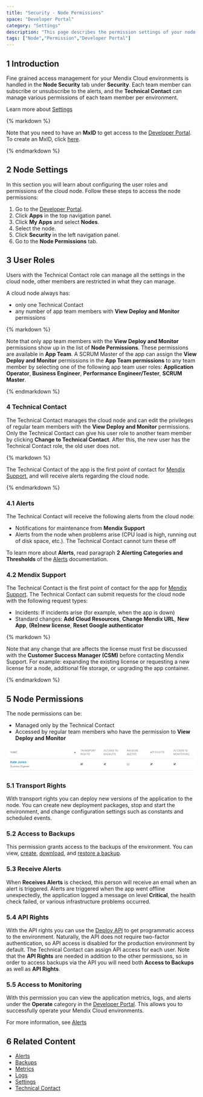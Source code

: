 ```yaml
---
title: "Security - Node Permissions"
space: "Developer Portal"
category: "Settings"
description: "This page describes the permission settings of your node."
tags: ["Node","Permission","Developer Portal"]
---
```


## 1 Introduction

Fine grained access management for your Mendix Cloud environments is handled in the **Node Security** tab under **Security**. Each team member can subscribe or unsubscribe to the alerts, and the **Technical Contact** can manage various permissions of each team member per environment.

Learn more about [Settings](/developerportal/settings)

<div class="alert alert-info">{% markdown %}

Note that you need to have an **MxID** to get access to the [Developer Portal](http://home.mendix.com). To create an MxID, click [here](http://www.mendix.com/try-now/?utm_source=documentation&utm_medium=community&utm_campaign=signup).

{% endmarkdown %}</div>


## 2 Node Settings

In this section you will learn about configuring the user roles and permissions of the cloud node. Follow these steps to access the node permissions:

1.  Go to the [Developer Portal](http://home.mendix.com).
2.  Click **Apps** in the top navigation panel.
3.  Click **My Apps** and select **Nodes**.
4.  Select the node.
5.  Click **Security** in the left navigation panel.
6.  Go to the **Node Permissions** tab.

## 3 User Roles

Users with the Technical Contact role can manage all the settings in the cloud node, other members are restricted in what they can manage.

A cloud node always has:
* only one Technical Contact
* any number of app team members with **View Deploy and Monitor** permissions

<div class="alert alert-info">{% markdown %}

Note that only app team members with the **View Deploy and Monitor** permissions show up in the list of **Node Permissions**. These permissions are available in **App Team**. A SCRUM Master of the app can assign the **View Deploy and Monitor** permissions in the **App Team permissions** to any team member by selecting one of the following app team user roles: **Application Operator**, **Business Engineer**, **Performance Engineer/Tester**, **SCRUM Master**.

{% endmarkdown %}</div>

### 4 Technical Contact

The Technical Contact manages the cloud node and can edit the privileges of regular team members with the **View Deploy and Monitor** permissions. Only the Technical Contact can give his user role to another team member by clicking **Change to Technical Contact**. After this, the new user has the Technical Contact role, the old user does not.

<div class="alert alert-info">{% markdown %}

The Technical Contact of the app is the first point of contact for [Mendix Support](https://support.mendix.com/hc/en-us), and will receive alerts regarding the cloud node.

{% endmarkdown %}</div>

### 4.1 Alerts

The Technical Contact will receive the following alerts from the cloud node:

*   Notifications for maintenance from **Mendix Support**
*   Alerts from the node when problems arise (CPU load is high, running out of disk space, etc.). The Technical Contact cannot turn these off

To learn more about **Alerts**, read paragraph **2 Alerting Categories and Thresholds** of the [Alerts](/developerportal/operate/monitoring-application-health) documentation.

### 4.2 Mendix Support

The Technical Contact is the first point of contact for the app for [Mendix Support](https://support.mendix.com/hc/en-us). The Technical Contact can submit requests for the cloud node with the following request types:

*   Incidents: If incidents arise (for example, when the app is down)
*   Standard changes: **Add Cloud Resources**, **Change Mendix URL**, **New App**, **(Re)new license**, **Reset Google authenticator**

<div class="alert alert-warning">{% markdown %}

Note that any change that are affects the license must first be discussed with the **Customer Success Manager (CSM)** before contacting Mendix Support. For example: expanding the existing license or requesting a new license for a node, additional file storage, or upgrading the app container.

{% endmarkdown %}</div>

## 5 Node Permissions

The node permissions can be:

* Managed only by the Technical Contact
* Accessed by regular team members who have the permission to **View Deploy and Monitor**

![](attachments/nodepermission.jpg)

### 5.1 Transport Rights

With transport rights you can deploy new versions of the application to the node. You can create new deployment packages, stop and start the environment, and change configuration settings such as constants and scheduled events.

### 5.2 Access to Backups

This permission grants access to the backups of the environment. You can view, [create](/developerportal/howto/how-to-create-backup), [download](/developerportal/howto/how-to-download-a-backup), and [restore a backup](/developerportal/howto/how-to-restore-a-backup).

### 5.3 Receive Alerts

When **Receives Alerts** is checked, this person will receive an email when an alert is triggered. Alerts are triggered when the app went offline unexpectedly, the application logged a message on level **Critical**, the health check failed, or various infrastructure problems occurred.

### 5.4 API Rights

With the API rights you can use the [Deploy API](/apidocs-mxsdk/apidocs/deploy-api) to get programmatic access to the environment. Naturally, the API does not require two-factor authentication, so API access is disabled for the production environment by default. The Technical Contact can assign API access for each user. Note that the **API Rights** are needed in addition to the other permissions, so in order to access backups via the API you will need both **Access to Backups** as well as **API Rights**.

### 5.5 Access to Monitoring

With this permission you can view the application metrics, logs, and alerts under the **Operate** category in the [Developer Portal](http://home.mendix.com). This allows you to successfully operate your Mendix Cloud environments.

For more information, see [Alerts](/developerportal/operate/monitoring-application-health)

## 6 Related Content

*   [Alerts](/developerportal/operate/monitoring-application-health)
*   [Backups](/developerportal/operate/backups)
*   [Metrics](/developerportal/operate/metrics)
*   [Logs](/developerportal/operate/logs)
*   [Settings](/developerportal/settings)
*   [Technical Contact](/developerportal/settings/technical-contact)
